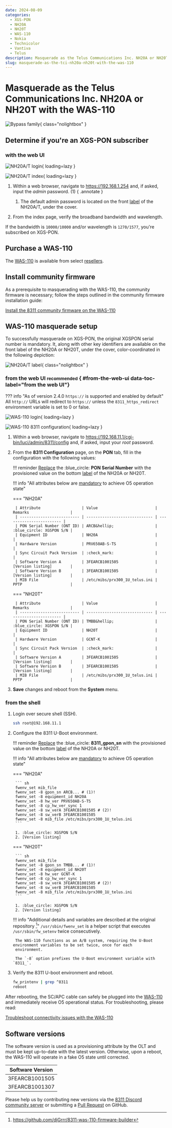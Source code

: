 ```yaml
---
date: 2024-08-09
categories:
  - XGS-PON
  - NH20A
  - NH20T
  - WAS-110
  - Nokia
  - Technicolor
  - Vantiva
  - Telus
description: Masquerade as the Telus Communications Inc. NH20A or NH20T with the WAS-110
slug: masquerade-as-the-tci-nh20a-nh20t-with-the-was-110
---
```


# Masquerade as the Telus Communications Inc. NH20A or NH20T with the WAS-110

![Bypass family](masquerade-as-the-tci-nh20a-nh20t-on-xgs-pon-with-the-bfw-solutions-was-110/bypass_nh20a_nh20t.webp){ class="nolightbox" }

<!-- more -->
<!-- nocont -->

## Determine if you're an XGS-PON subscriber

### with the web UI

<div class="swiper" markdown>

<div class="swiper-slide" markdown>

![NH20A/T login](masquerade-as-the-tci-nh20a-nh20t-on-xgs-pon-with-the-bfw-solutions-was-110/nh20a_nh20t_login.webp){ loading=lazy }

</div>

<div class="swiper-slide" markdown>

![NH20A/T index](masquerade-as-the-tci-nh20a-nh20t-on-xgs-pon-with-the-bfw-solutions-was-110/nh20a_nh20t_index.webp){ loading=lazy }

</div>

</div>

1. Within a web browser, navigate to <https://192.168.1.254> and, if asked, input the *admin* password. (1)
   { .annotate }

    1. The default admin password is located on the front [label] of the NH20A/T, under the cover.

2. From the index page, verify the broadband bandwidth and wavelength.

If the bandwidth is `10000/10000` and/or wavelength is `1270/1577`, you're subscribed on XGS-PON.

## Purchase a WAS-110

The [WAS-110] is available from select [resellers].

 [resellers]: https://pon.wiki/xgs-pon/ont/bfw-solutions/was-110/#value-added-resellers

## Install community firmware

As a prerequisite to masquerading with the WAS-110, the community firmware is necessary; follow the steps
outlined in the community firmware installation guide:

[Install the 8311 community firmware on the WAS-110](install-the-8311-community-firmware-on-the-was-110.md)

## WAS-110 masquerade setup

To successfully masquerade on XGS-PON, the original XGSPON serial number is mandatory. It, along with other key
identifiers are available on the front label of the NH20A or NH20T, under the cover, color-coordinated in the following
depiction:

<div id="nh20a-nh20t-label"></div>

![NH20A/T label](masquerade-as-the-tci-nh20a-nh20t-on-xgs-pon-with-the-bfw-solutions-was-110/nh20a_nh20t_label.webp){ class="nolightbox" }

### from the web UI <small>recommended</small> { #from-the-web-ui data-toc-label="from the web UI"}

??? info "As of version 2.4.0 `https://` is supported and enabled by default"
    All `http://` URLs will redirect to `https://` unless the `8311_https_redirect` environment variable is set to
    0 or false.

<div class="swiper" markdown>

<div class="swiper-slide" markdown>

![WAS-110 login](shared-assets/was_110_luci_login.webp){ loading=lazy }

</div>

<div class="swiper-slide" markdown>

![WAS-110 8311 configuration](shared-assets/was_110_luci_config.webp){ loading=lazy }

</div>

</div>

1. Within a web browser, navigate to
   <https://192.168.11.1/cgi-bin/luci/admin/8311/config>
   and, if asked, input your <em>root</em> password.

2. From the __8311 Configuration__ page, on the __PON__ tab, fill in the configuration with the following values:

    !!! reminder
        <ins>Replace</ins> the :blue_circle: __PON Serial Number__ with the provisioned value on the bottom [label] of
        the NH20A or NH20T.

    !!! info "All attributes below are <ins>mandatory</ins> to achieve O5 operation state"

    === "NH20A"

        | Attribute                  | Value                         | Remarks                  |
        | -------------------------- | ----------------------------- | ------------------------ |
        | PON Serial Number (ONT ID) | ARCB&hellip;                  | :blue_circle: XGSPON S/N |
        | Equipment ID               | NH20A                         |                          |
        | Hardware Version           | PRV650AB-S-TS                 |                          |
        | Sync Circuit Pack Version  | :check_mark:                  |                          |
        | Software Version A         | 3FEARCB1001505                | [Version listing]        |
        | Software Version B         | 3FEARCB1001505                | [Version listing]        |
        | MIB File                   | /etc/mibs/prx300_1U_telus.ini | PPTP                     |

    === "NH20T"

        | Attribute                  | Value                         | Remarks                  |
        | -------------------------- | ----------------------------- | ------------------------ |
        | PON Serial Number (ONT ID) | TMBB&hellip;                  | :blue_circle: XGSPON S/N |
        | Equipment ID               | NH20T                         |                          |
        | Hardware Version           | GCNT-K                        |                          |
        | Sync Circuit Pack Version  | :check_mark:                  |                          |
        | Software Version A         | 3FEARCB1001505                | [Version listing]        |
        | Software Version B         | 3FEARCB1001505                | [Version listing]        |
        | MIB File                   | /etc/mibs/prx300_1U_telus.ini | PPTP                     |

3. __Save__ changes and reboot from the __System__ menu.

### from the shell

1. Login over secure shell (SSH).

    ``` sh
    ssh root@192.168.11.1
    ```

2. Configure the 8311 U-Boot environment.

    !!! reminder
        <ins>Replace</ins> the :blue_circle: __8311_gpon_sn__ with the provisioned value on the bottom [label] of the
        NH20A or NH20T.

    !!! info "All attributes below are <ins>mandatory</ins> to achieve O5 operation state"

    === "NH20A"

        ``` sh
        fwenv_set mib_file
        fwenv_set -8 gpon_sn ARCB... # (1)!
        fwenv_set -8 equipment_id NH20A
        fwenv_set -8 hw_ver PRV650AB-S-TS
        fwenv_set -8 cp_hw_ver_sync 1
        fwenv_set -8 sw_verA 3FEARCB1001505 # (2)!
        fwenv_set -8 sw_verB 3FEARCB1001505
        fwenv_set -8 mib_file /etc/mibs/prx300_1U_telus.ini
        ```

        1. :blue_circle: XGSPON S/N
        2. [Version listing]

    === "NH20T"

        ``` sh
        fwenv_set mib_file
        fwenv_set -8 gpon_sn TMBB... # (1)!
        fwenv_set -8 equipment_id NH20T
        fwenv_set -8 hw_ver GCNT-K
        fwenv_set -8 cp_hw_ver_sync 1
        fwenv_set -8 sw_verA 3FEARCB1001505 # (2)!
        fwenv_set -8 sw_verB 3FEARCB1001505
        fwenv_set -8 mib_file /etc/mibs/prx300_1U_telus.ini
        ```

        1. :blue_circle: XGSPON S/N
        2. [Version listing]

    !!! info "Additional details and variables are described at the original repository [^1]"
        `/usr/sbin/fwenv_set` is a helper script that executes `/usr/sbin/fw_setenv` twice consecutively.

        The WAS-110 functions as an A/B system, requiring the U-Boot environment variables to be set twice, once for each
        environment.

        The `-8` option prefixes the U-Boot environment variable with `8311_`.

3. Verify the 8311 U-boot environment and reboot.

    ``` sh
    fw_printenv | grep ^8311
    reboot
    ```

After rebooting, the SC/APC cable can safely be plugged into the [WAS-110] and immediately receive O5
operational status. For troubleshooting, please read:

[Troubleshoot connectivity issues with the WAS-110]

## Software versions

The software version is used as a provisioning attribute by the OLT and must be kept up-to-date with the latest
version. Otherwise, upon a reboot, the WAS-110 will operate in a fake O5 state until corrected.

| Software Version |
| ---------------- |
| 3FEARCB1001505   |
| 3FEARCB1001307   |

Please help us by contributing new versions via the
[8311 Discord community server](https://discord.com/servers/8311-886329492438671420)
or submitting a
[Pull Request](https://github.com/up-n-atom/8311/pulls) on GitHub.

  [WAS-110]: ../xgs-pon/ont/bfw-solutions/was-110.md#value-added-resellers
  [label]: #nh20a-nh20t-label
  [Version listing]: #software-versions
  [Troubleshoot connectivity issues with the WAS-110]: troubleshoot-connectivity-issues-with-the-was-110.md

[^1]: <https://github.com/djGrrr/8311-was-110-firmware-builder>
